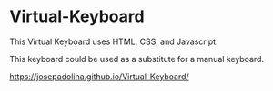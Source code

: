 # Virtual-Keyboard
This Virtual Keyboard uses HTML, CSS, and Javascript.

This keyboard could be used as a substitute for a manual keyboard.

https://josepadolina.github.io/Virtual-Keyboard/
